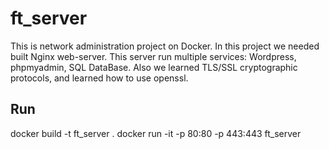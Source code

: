 # ft_server
This is network administration project on Docker. In this project we needed built Nginx web-server. This server run multiple services: Wordpress, phpmyadmin, SQL DataBase. Also we learned TLS/SSL cryptographic protocols, and learned how to use openssl.

## Run
docker build -t ft_server .
docker run -it -p 80:80 -p 443:443 ft_server
